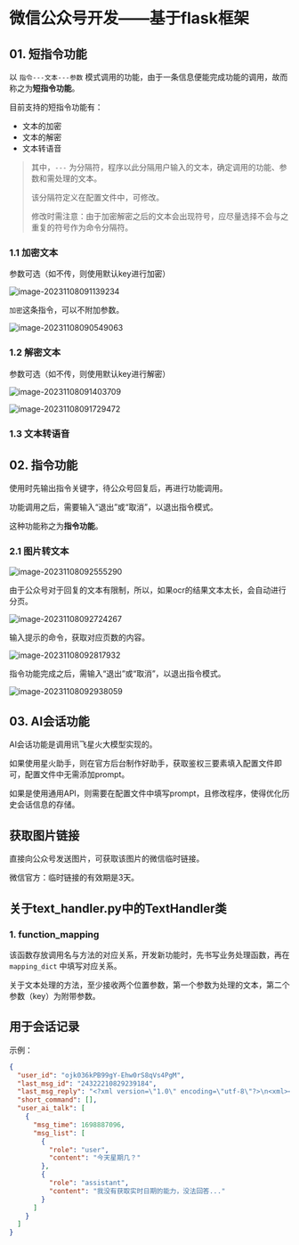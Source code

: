 # 微信公众号开发——基于flask框架



## 01. 短指令功能

以 `指令---文本---参数` 模式调用的功能，由于一条信息便能完成功能的调用，故而称之为**短指令功能**。

目前支持的短指令功能有：

- 文本的加密
- 文本的解密
- 文本转语音

> 其中，`---` 为分隔符，程序以此分隔用户输入的文本，确定调用的功能、参数和需处理的文本。
>
> 该分隔符定义在配置文件中，可修改。
>
> 修改时需注意：由于加密解密之后的文本会出现符号，应尽量选择不会与之重复的符号作为命令分隔符。

### 1.1 加密文本

参数可选（如不传，则使用默认key进行加密）

![image-20231108091139234](assets/Readme/image-20231108091139234.png)

`加密`这条指令，可以不附加参数。

![image-20231108090549063](assets/Readme/image-20231108090549063.png)

### 1.2 解密文本

参数可选（如不传，则使用默认key进行解密）

![image-20231108091403709](assets/Readme/image-20231108091403709.png)

![image-20231108091729472](assets/Readme/image-20231108091729472.png)

### 1.3 文本转语音



## 02. 指令功能

使用时先输出指令关键字，待公众号回复后，再进行功能调用。

功能调用之后，需要输入“退出”或“取消”，以退出指令模式。

这种功能称之为**指令功能**。

### 2.1 图片转文本

![image-20231108092555290](assets/Readme/image-20231108092555290.png)

由于公众号对于回复的文本有限制，所以，如果ocr的结果文本太长，会自动进行分页。

![image-20231108092724267](assets/Readme/image-20231108092724267.png)

输入提示的命令，获取对应页数的内容。

![image-20231108092817932](assets/Readme/image-20231108092817932.png)

指令功能完成之后，需输入“退出”或“取消”，以退出指令模式。

![image-20231108092938059](assets/Readme/image-20231108092938059.png)

## 03. AI会话功能

AI会话功能是调用讯飞星火大模型实现的。

如果使用星火助手，则在官方后台制作好助手，获取鉴权三要素填入配置文件即可，配置文件中无需添加prompt。

如果是使用通用API，则需要在配置文件中填写prompt，且修改程序，使得优化历史会话信息的存储。

## 获取图片链接

直接向公众号发送图片，可获取该图片的微信临时链接。

微信官方：临时链接的有效期是3天。

## 关于text_handler.py中的TextHandler类

### 1. function_mapping

该函数存放调用名与方法的对应关系，开发新功能时，先书写业务处理函数，再在 `mapping_dict` 中填写对应关系。

关于文本处理的方法，至少接收两个位置参数，第一个参数为处理的文本，第二个参数（key）为附带参数。

## 用于会话记录

示例：
```json
{
  "user_id": "ojk036kPB99gY-Ehw0rS8qVs4PgM",
  "last_msg_id": "24322210829239184",
  "last_msg_reply": "<?xml version=\"1.0\" encoding=\"utf-8\"?>\n<xml><ToUserName>ojk036kPB99gY-Ehw0rS8qVs4PgM</ToUserName><FromUserName>gh_0436edeba6fb</FromUserName><CreateTime>1698887096</CreateTime><MsgType>text</MsgType><Content>我没有获取实时日期的能力，没法回答...</Content></xml>",
  "short_command": [],
  "user_ai_talk": [
    {
      "msg_time": 1698887096,
      "msg_list": [
        {
          "role": "user",
          "content": "今天星期几？"
        },
        {
          "role": "assistant",
          "content": "我没有获取实时日期的能力，没法回答..."
        }
      ]
    }
  ]
}
```